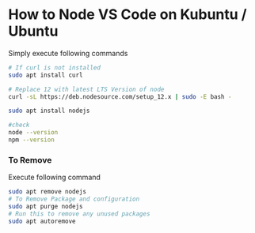 # How to Node VS Code on Kubuntu / Ubuntu

Simply execute following commands

```bash
# If curl is not installed
sudo apt install curl
```

```bash
# Replace 12 with latest LTS Version of node
curl -sL https://deb.nodesource.com/setup_12.x | sudo -E bash -

sudo apt install nodejs

#check
node --version
npm --version
```

### To Remove

Execute following command

```bash
sudo apt remove nodejs
# To Remove Package and configuration
sudo apt purge nodejs
# Run this to remove any unused packages
sudo apt autoremove
```
